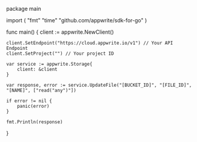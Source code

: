 package main

import (
    "fmt"
    "time"
    "github.com/appwrite/sdk-for-go"
)

func main() {
    client := appwrite.NewClient()

    client.SetEndpoint("https://cloud.appwrite.io/v1") // Your API Endpoint
    client.SetProject("") // Your project ID

    var service := appwrite.Storage{
        client: &client
    }

    var response, error := service.UpdateFile("[BUCKET_ID]", "[FILE_ID]", "[NAME]", ["read("any")"])

    if error != nil {
        panic(error)
    }

    fmt.Println(response)
}
